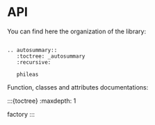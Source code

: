 # API

You can find here the organization of the library:

```{eval-rst}

.. autosummary::
   :toctree: _autosummary
   :recursive:

   phileas
```

Function, classes and attributes documentations:

:::{toctree}
:maxdepth: 1

factory
:::
